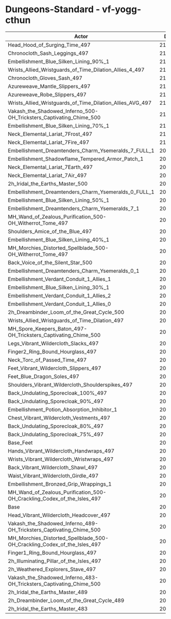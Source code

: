 # Dungeons-Standard - vf-yogg-cthun
| Actor | DPS | Increase |
|---|:---:|:---:|
|Head_Hood_of_Surging_Time_497|213559|2.72%|
|Chronocloth_Sash_Leggings_497|210971|1.47%|
|Embellishment_Blue_Silken_Lining_90%_1|210896|1.44%|
|Wrists_Allied_Wristguards_of_Time_Dilation_Allies_4_497|210894|1.43%|
|Chronocloth_Gloves_Sash_497|210753|1.37%|
|Azureweave_Mantle_Slippers_497|210746|1.36%|
|Azureweave_Robe_Slippers_497|210738|1.36%|
|Wrists_Allied_Wristguards_of_Time_Dilation_Allies_AVG_497|210404|1.20%|
|Vakash_the_Shadowed_Inferno_500-OH_Tricksters_Captivating_Chime_500|210313|1.16%|
|Embellishment_Blue_Silken_Lining_70%_1|210251|1.13%|
|Neck_Elemental_Lariat_7Frost_497|210168|1.09%|
|Neck_Elemental_Lariat_7Fire_497|210107|1.06%|
|Embellishment_Dreamtenders_Charm_Ysemeralds_7_FULL_1|209977|0.99%|
|Embellishment_Shadowflame_Tempered_Armor_Patch_1|209910|0.96%|
|Neck_Elemental_Lariat_7Earth_497|209822|0.92%|
|Neck_Elemental_Lariat_7Air_497|209741|0.88%|
|2h_Iridal_the_Earths_Master_500|209721|0.87%|
|Embellishment_Dreamtenders_Charm_Ysemeralds_0_FULL_1|209633|0.83%|
|Embellishment_Blue_Silken_Lining_50%_1|209578|0.80%|
|Embellishment_Dreamtenders_Charm_Ysemeralds_7_1|209511|0.77%|
|MH_Wand_of_Zealous_Purification_500-OH_Witherrot_Tome_497|209344|0.69%|
|Shoulders_Amice_of_the_Blue_497|209272|0.65%|
|Embellishment_Blue_Silken_Lining_40%_1|209252|0.65%|
|MH_Morchies_Distorted_Spellblade_500-OH_Witherrot_Tome_497|209198|0.62%|
|Back_Voice_of_the_Silent_Star_500|209131|0.59%|
|Embellishment_Dreamtenders_Charm_Ysemeralds_0_1|209075|0.56%|
|Embellishment_Verdant_Conduit_1_Allies_1|208894|0.47%|
|Embellishment_Blue_Silken_Lining_30%_1|208888|0.47%|
|Embellishment_Verdant_Conduit_1_Allies_2|208881|0.47%|
|Embellishment_Verdant_Conduit_1_Allies_0|208872|0.46%|
|2h_Dreambinder_Loom_of_the_Great_Cycle_500|208859|0.46%|
|Wrists_Allied_Wristguards_of_Time_Dilation_497|208701|0.38%|
|MH_Spore_Keepers_Baton_497-OH_Tricksters_Captivating_Chime_500|208543|0.30%|
|Legs_Vibrant_Wildercloth_Slacks_497|208509|0.29%|
|Finger2_Ring_Bound_Hourglass_497|208389|0.23%|
|Neck_Torc_of_Passed_Time_497|208284|0.18%|
|Feet_Vibrant_Wildercloth_Slippers_497|208272|0.17%|
|Feet_Blue_Dragon_Soles_497|208257|0.17%|
|Shoulders_Vibrant_Wildercloth_Shoulderspikes_497|208247|0.16%|
|Back_Undulating_Sporecloak_100%_497|208230|0.15%|
|Back_Undulating_Sporecloak_90%_497|208179|0.13%|
|Embellishment_Potion_Absorption_Inhibitor_1|208151|0.12%|
|Chest_Vibrant_Wildercloth_Vestments_497|208120|0.10%|
|Back_Undulating_Sporecloak_80%_497|208116|0.10%|
|Back_Undulating_Sporecloak_75%_497|208113|0.10%|
|Base_Feet|208087|0.08%|
|Hands_Vibrant_Wildercloth_Handwraps_497|208085|0.08%|
|Wrists_Vibrant_Wildercloth_Wristwraps_497|208068|0.08%|
|Back_Vibrant_Wildercloth_Shawl_497|207980|0.03%|
|Waist_Vibrant_Wildercloth_Girdle_497|207927|0.01%|
|Embellishment_Bronzed_Grip_Wrappings_1|207920|0.00%|
|MH_Wand_of_Zealous_Purification_500-OH_Crackling_Codex_of_the_Isles_497|207914|0.00%|
|Base|207911|0.00%|
|Head_Vibrant_Wildercloth_Headcover_497|207872|-0.02%|
|Vakash_the_Shadowed_Inferno_489-OH_Tricksters_Captivating_Chime_500|207754|-0.08%|
|MH_Morchies_Distorted_Spellblade_500-OH_Crackling_Codex_of_the_Isles_497|207748|-0.08%|
|Finger1_Ring_Bound_Hourglass_497|207258|-0.31%|
|2h_Illuminating_Pillar_of_the_Isles_497|207162|-0.36%|
|2h_Weathered_Explorers_Stave_497|206959|-0.46%|
|Vakash_the_Shadowed_Inferno_483-OH_Tricksters_Captivating_Chime_500|206508|-0.67%|
|2h_Iridal_the_Earths_Master_489|206399|-0.73%|
|2h_Dreambinder_Loom_of_the_Great_Cycle_489|205636|-1.09%|
|2h_Iridal_the_Earths_Master_483|204586|-1.60%|
